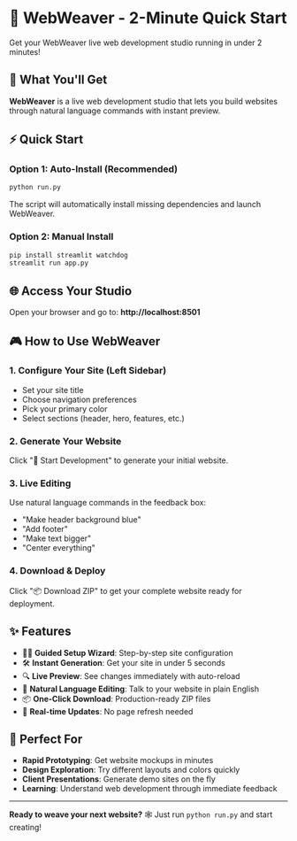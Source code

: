 # 🚀 WebWeaver - 2-Minute Quick Start

Get your WebWeaver live web development studio running in under 2 minutes!

## 🎯 What You'll Get

**WebWeaver** is a live web development studio that lets you build websites through natural language commands with instant preview.

## ⚡ Quick Start

### Option 1: Auto-Install (Recommended)
```bash
python run.py
```
The script will automatically install missing dependencies and launch WebWeaver.

### Option 2: Manual Install
```bash
pip install streamlit watchdog
streamlit run app.py
```

## 🌐 Access Your Studio

Open your browser and go to: **http://localhost:8501**

## 🎮 How to Use WebWeaver

### 1. **Configure Your Site** (Left Sidebar)
- Set your site title
- Choose navigation preferences  
- Pick your primary color
- Select sections (header, hero, features, etc.)

### 2. **Generate Your Website**
Click "🚀 Start Development" to generate your initial website.

### 3. **Live Editing**
Use natural language commands in the feedback box:
- "Make header background blue"
- "Add footer"
- "Make text bigger"
- "Center everything"

### 4. **Download & Deploy**
Click "📦 Download ZIP" to get your complete website ready for deployment.

## ✨ Features

- 🧙‍♂️ **Guided Setup Wizard**: Step-by-step site configuration
- 🛠️ **Instant Generation**: Get your site in under 5 seconds
- 🔍 **Live Preview**: See changes immediately with auto-reload
- 🎨 **Natural Language Editing**: Talk to your website in plain English
- 📦 **One-Click Download**: Production-ready ZIP files
- 🔄 **Real-time Updates**: No page refresh needed

## 🎯 Perfect For

- **Rapid Prototyping**: Get website mockups in minutes
- **Design Exploration**: Try different layouts and colors quickly
- **Client Presentations**: Generate demo sites on the fly
- **Learning**: Understand web development through immediate feedback

---

**Ready to weave your next website?** 🕸️ Just run `python run.py` and start creating! 